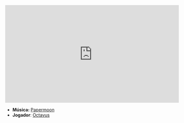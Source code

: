 <iframe width="560" height="315" src="https://www.youtube.com/embed/-eYK3YP524A?si=X9650qMF1csCoHhw" title="YouTube video player" frameborder="0" allow="accelerometer; autoplay; clipboard-write; encrypted-media; gyroscope; picture-in-picture; web-share" referrerpolicy="strict-origin-when-cross-origin" allowfullscreen></iframe>

- **Música:** [Papermoon](content/Músicas/Papermoon.md)
- **Jogador**: [Octavus](../Membros/Octavus.md)
